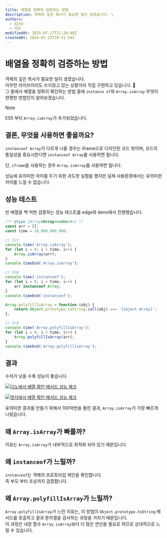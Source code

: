 ```yaml
---
title: 배열을 정확히 검증하는 방법
description: 객체의 깊은 복사가 필요한 일이 생겼습니다. \
authors:
  - XIYO
  - 이요
modifiedAt: 2025-07-27T21:20:48Z
createdAt: 2024-03-23T20:31:54Z
---
```

# 배열을 정확히 검증하는 방법

객체의 깊은 복사가 필요한 일이 생겼습니다. \
아무런 라이브러리도 쓰지않고 있는 상황이라 직접 구현하고 있습니다. 🤣\
그 중에서 배열을 정확히 확인하는 방법 중에 `instance of`와 `Array.isArray` 무엇이 현명한 방법인지 알아보겠습니다.

> [!note]
> ES5 부터 `Array.isArray`가 추가되었습니다.

## 결론, 무엇을 사용하면 좋을까요?

`instanceof Array`가 다르게 나올 경우는 iframe으로 디자인된 코드 밖이며,
코드의 통일성을 중요시한다면 `instanceof Array`를 사용하면 됩니다.

단, `iframe`을 사용하는 경우 `Array.isArray`를 사용하면 됩니다.

성능에 유의미한 차이를 두기 위한 과도한 실험을 했지만 실제 사용환경에서는 유의미한 차이를 느낄 수 없습니다.

## 성능 테스트

빈 배열을 백 억번 검증하는 성능 테스트를 edge와 deno에서 진행했습니다.

```javascript
/** @type {Array<Array<number>>} */
const arr = [];
const time = 10_000_000_000;

// 1st
console.time('Array.isArray');
for (let i = 0; i < time; i++) {
	Array.isArray(arr);
}
console.timeEnd('Array.isArray');

// 2nd
console.time('instanceof');
for (let i = 0; i < time; i++) {
	arr instanceof Array;
}
console.timeEnd('instanceof');

Array.polyfillIsArray = function (obj) {
	return Object.prototype.toString.call(obj) === '[object Array]';
};

// 3rd
console.time('Array.polyfillIsArray');
for (let i = 0; i < time; i++) {
	Array.polyfillIsArray(arr);
}
console.timeEnd('Array.polyfillIsArray');
```

## 결과

수치가 낮을 수록 성능이 좋습니다.

[![디노에서 배열 확인 메서드 성능 체크](https://mermaid.ink/img/pako:eNpFkE9PwzAMxb-K5RNIbdVS_owekIBx4ICEBCeWHbzUXaO1SZWkUqtp3510YSIX51m_9-L4iNLUjBVOs2zJ-nTHnoSGcLzyHYPAZ2tphteW5QE-2TbG9qQlg9KwZm2gyOElwD07gdE5pTQpB5s_b6bcuQpMQpzSzi9-00QdkcF0c6O67v2CbmPUHKMEvk0sR6-Mhu_wFFw5ltcCIYc0fYJVHukdWdgUeXZ3c5tA-Zg9lGUC96usKIstJthzGF3V4bfHhRfoW-5ZYBWuNdnDMv8pcDR68zVriZW3IydozbhvL2IcavK8VrS31GPVUOdCdyD9Y8y_5lp5Yz_ibs8rPv0C4mF0cw?type=png)](https://mermaid.live/edit#pako:eNpFkE9PwzAMxb-K5RNIbdVS_owekIBx4ICEBCeWHbzUXaO1SZWkUqtp3510YSIX51m_9-L4iNLUjBVOs2zJ-nTHnoSGcLzyHYPAZ2tphteW5QE-2TbG9qQlg9KwZm2gyOElwD07gdE5pTQpB5s_b6bcuQpMQpzSzi9-00QdkcF0c6O67v2CbmPUHKMEvk0sR6-Mhu_wFFw5ltcCIYc0fYJVHukdWdgUeXZ3c5tA-Zg9lGUC96usKIstJthzGF3V4bfHhRfoW-5ZYBWuNdnDMv8pcDR68zVriZW3IydozbhvL2IcavK8VrS31GPVUOdCdyD9Y8y_5lp5Yz_ibs8rPv0C4mF0cw)

[![엣지에서 배열 확인 메서드 성능 체크](https://mermaid.ink/img/pako:eNpFkMFuwjAMhl_F8gmktipoha2HSWPjsMOkSdtphINJXRrRJihJtVaId18gQ-SS_NGXz7FPKE3FWOIwyoasT3fsSWgIyyvfMgh8sZZGeG1YHuCTbW1sR1oyKA0ra34dW5isqz1PYZbDKjzr2AmMjiGlQTnY_Fsy5a67wCSIlXb-YjJ1zBE5mnasVdu-39BtVI1RJXA9sOy9Mhq-QymYOJZTgZBDmj7DYx7pHVnYzJbZfFEkUDxkxdM8gWWRLfJ8iwl2HJpQVej7dOEF-oY7FliGY0X2cPn_OXDUe_M1aomltz0naE2_b26hP1bk-U3R3lKHZU2tC7dH0j_G3DNXyhv7Ead8Hfb5D6fxd78?type=png)](https://mermaid.live/edit#pako:eNpFkMFuwjAMhl_F8gmktipoha2HSWPjsMOkSdtphINJXRrRJihJtVaId18gQ-SS_NGXz7FPKE3FWOIwyoasT3fsSWgIyyvfMgh8sZZGeG1YHuCTbW1sR1oyKA0ra34dW5isqz1PYZbDKjzr2AmMjiGlQTnY_Fsy5a67wCSIlXb-YjJ1zBE5mnasVdu-39BtVI1RJXA9sOy9Mhq-QymYOJZTgZBDmj7DYx7pHVnYzJbZfFEkUDxkxdM8gWWRLfJ8iwl2HJpQVej7dOEF-oY7FliGY0X2cPn_OXDUe_M1aomltz0naE2_b26hP1bk-U3R3lKHZU2tC7dH0j_G3DNXyhv7Ead8Hfb5D6fxd78)

유의미한 결과를 만들기 위해서 100억번을 돌린 결과, `Array.isArray`가 가장 빠르게 나왔습니다.

## 왜 `Array.isArray`가 빠를까?

이유는 `Array.isArray`가 내부적으로 최적화 되어 있기 때문입니다.

## 왜 `instanceof`가 느릴까?

`instanceof`는 객체의 프로토타입 체인을 확인합니다. \
즉 부모 부터 조상까지 검증합니다.

## 왜 `Array.polyfillIsArray`가 느릴까?

`Array.polyfillIsArray`가 느린 이유는, 이 방법이 `Object.prototype.toString` 메서드를 호출하고 결과 문자열을 검사하는 과정을 거치기 때문입니다. \
이 과정은 내장 함수 `Array.isArray`보다 더 많은 연산을 필요로 하므로 상대적으로 느릴 수 있습니다.
